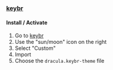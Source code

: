 ### [keybr](https://keybr.com)

#### Install / Activate

1. Go to [keybr](https://keybr.com)
2. Use the "sun/moon" icon on the right
3. Select "Custom"
4. Import
5. Choose the ```dracula.keybr-theme``` file


